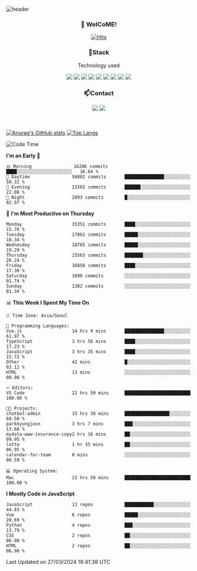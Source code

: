 ![header](https://capsule-render.vercel.app/api?type=waving&color=gradient&height=200&text=Kyungjoon&fontAlign=70&fontAlignY=40&animation=twinkling)

<h3 align="center">👋 WelCoME!</h3>

<div align=center>
  
[![Hits](https://hits.seeyoufarm.com/api/count/incr/badge.svg?url=https%3A%2F%2Fgithub.com%2Fuvula6921&count_bg=%2322BAC9&title_bg=%23827F7F&icon=iconify.svg&icon_color=%2325A27F&title=visits&edge_flat=false)](https://hits.seeyoufarm.com)
  
</div>
<h3 align="center">📌Stack</h3>
<p align="center">Technology used</p>
<div align="center"><img src="https://img.shields.io/badge/HTML5-E34F26?style=flat-square&logo=HTML5&logoColor=white"></img> <img src="https://img.shields.io/badge/CSS3-0A84FF?style=flat-square&logo=CSS3&logoColor=white"></img> <img src="https://img.shields.io/badge/JavaScript-FFCD11?style=flat-square&logo=JavaScript&logoColor=white"></img> <img src="https://img.shields.io/badge/React-00BCF6?style=flat-square&logo=React&logoColor=white"></img> <img src="https://img.shields.io/badge/jQuery-3655FF?style=flat-square&logo=jQuery&logoColor=white"></img> <img src="https://img.shields.io/badge/Ruby-E0115F?style=flat-square&logo=Ruby&logoColor=white"></img> <img src="https://img.shields.io/badge/Python-4B8BBE?style=flat-square&logo=Python&logoColor=white"></img> <img src="https://img.shields.io/badge/Vue-4FC08D?style=flat-square&logo=Vue.js&logoColor=white"></img> <img src="https://img.shields.io/badge/Nuxt-00DC82?style=flat-square&logo=Nuxt.js&logoColor=white"></img></div>

<h3 align="center">📫Contact</h3>
<div align="center"><a href="https://velog.io/@uvula6921/"><img src="https://img.shields.io/badge/Blog-20c997?style=flat-square&logo=V&logoColor=white"/></a> <a href="pkj6921@gmail.com"><img src="https://img.shields.io/badge/Gmail-EA4335?style=flat-square&logo=Gmail&logoColor=white"/></a></div>
<br>
<br>

[![Anurag's GitHub stats](https://github-readme-stats.vercel.app/api?username=uvula6921&hide=stars,issues&show_icons=true&count_private=true&theme=tokyonight)](https://github.com/anuraghazra/github-readme-stats)
[![Top Langs](https://github-readme-stats.vercel.app/api/top-langs/?username=uvula6921&hide=css,jupyter%20notebook,html&exclude_repo=uvula6921,uvula6921.github.io&layout=compact&langs_count=8)](https://github.com/anuraghazra/github-readme-stats)

<!--START_SECTION:waka-->
![Code Time](http://img.shields.io/badge/Code%20Time-2%2C178%20hrs%2019%20mins-blue)

**I'm an Early 🐤** 

```text
🌞 Morning                16206 commits       ████░░░░░░░░░░░░░░░░░░░░░   16.64 % 
🌆 Daytime                56802 commits       ███████████████░░░░░░░░░░   58.32 % 
🌃 Evening                21502 commits       ██████░░░░░░░░░░░░░░░░░░░   22.08 % 
🌙 Night                  2893 commits        █░░░░░░░░░░░░░░░░░░░░░░░░   02.97 % 
```
📅 **I'm Most Productive on Thursday** 

```text
Monday                   15351 commits       ████░░░░░░░░░░░░░░░░░░░░░   15.76 % 
Tuesday                  17862 commits       █████░░░░░░░░░░░░░░░░░░░░   18.34 % 
Wednesday                18785 commits       █████░░░░░░░░░░░░░░░░░░░░   19.29 % 
Thursday                 25563 commits       ███████░░░░░░░░░░░░░░░░░░   26.24 % 
Friday                   16850 commits       ████░░░░░░░░░░░░░░░░░░░░░   17.30 % 
Saturday                 1690 commits        ░░░░░░░░░░░░░░░░░░░░░░░░░   01.74 % 
Sunday                   1302 commits        ░░░░░░░░░░░░░░░░░░░░░░░░░   01.34 % 
```


📊 **This Week I Spent My Time On** 

```text
🕑︎ Time Zone: Asia/Seoul

💬 Programming Languages: 
Vue.js                   14 hrs 9 mins       ███████████████░░░░░░░░░░   61.97 % 
TypeScript               3 hrs 56 mins       ████░░░░░░░░░░░░░░░░░░░░░   17.23 % 
JavaScript               3 hrs 35 mins       ████░░░░░░░░░░░░░░░░░░░░░   15.72 % 
Other                    42 mins             █░░░░░░░░░░░░░░░░░░░░░░░░   03.12 % 
HTML                     13 mins             ░░░░░░░░░░░░░░░░░░░░░░░░░   00.98 % 

🔥 Editors: 
VS Code                  22 hrs 50 mins      █████████████████████████   100.00 % 

🐱‍💻 Projects: 
chatbot-admin            15 hrs 38 mins      █████████████████░░░░░░░░   68.50 % 
parkkyungjoon            3 hrs 7 mins        ███░░░░░░░░░░░░░░░░░░░░░░   13.68 % 
mydata-www-insurance-copy2 hrs 16 mins       ██░░░░░░░░░░░░░░░░░░░░░░░   09.95 % 
lotto                    1 hr 35 mins        ██░░░░░░░░░░░░░░░░░░░░░░░   06.95 % 
calendar-for-team        8 mins              ░░░░░░░░░░░░░░░░░░░░░░░░░   00.59 % 

💻 Operating System: 
Mac                      22 hrs 50 mins      █████████████████████████   100.00 % 
```

**I Mostly Code in JavaScript** 

```text
JavaScript               13 repos            ███████████░░░░░░░░░░░░░░   44.83 % 
Vue                      6 repos             █████░░░░░░░░░░░░░░░░░░░░   20.69 % 
Python                   4 repos             ███░░░░░░░░░░░░░░░░░░░░░░   13.79 % 
CSS                      2 repos             ██░░░░░░░░░░░░░░░░░░░░░░░   06.90 % 
HTML                     2 repos             ██░░░░░░░░░░░░░░░░░░░░░░░   06.90 % 
```




 Last Updated on 27/03/2024 18:41:38 UTC
<!--END_SECTION:waka-->
